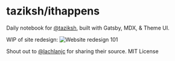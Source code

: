 # taziksh/ithappens

Daily notebook for [@taziksh](https://taziksh.com), built with Gatsby, MDX, & Theme UI.

WIP of site redesign:
![Website redesign 101](https://user-images.githubusercontent.com/35576188/131904758-f845d937-c0a1-4f56-a67b-4fd5fcc855ec.png)

Shout out to [@lachlanjc](https://lachlanjc.com) for sharing their source.
MIT License

